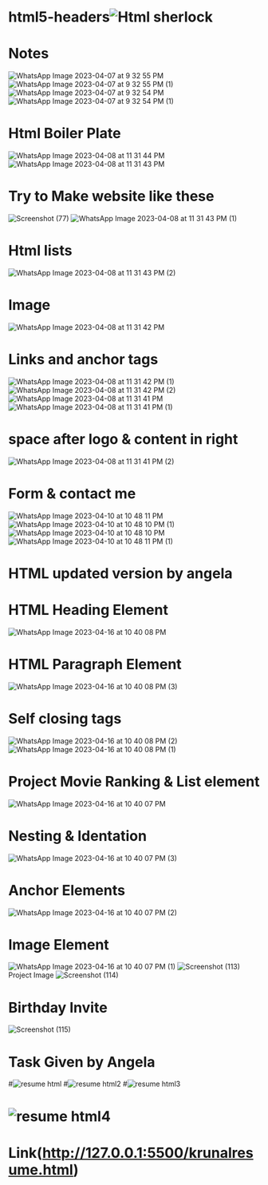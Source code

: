 

# html5-headers![Html sherlock](https://user-images.githubusercontent.com/126875304/230638232-969388d6-ac11-4ce2-9321-fcd7d3e3de3b.png)
# Notes
![WhatsApp Image 2023-04-07 at 9 32 55 PM](https://user-images.githubusercontent.com/126875304/230640433-e622fd62-932c-4e2e-b912-f9f4d47a6e37.jpeg)
![WhatsApp Image 2023-04-07 at 9 32 55 PM (1)](https://user-images.githubusercontent.com/126875304/230640430-6f418ff8-b289-40a0-8474-5e2fa89359d4.jpeg)
![WhatsApp Image 2023-04-07 at 9 32 54 PM](https://user-images.githubusercontent.com/126875304/230640426-4166ce02-aacc-44dc-98a5-21c1772d7f12.jpeg)
![WhatsApp Image 2023-04-07 at 9 32 54 PM (1)](https://user-images.githubusercontent.com/126875304/230640422-3873a63f-46c5-42c5-8204-42afdd70c1b8.jpeg)
# Html Boiler Plate
![WhatsApp Image 2023-04-08 at 11 31 44 PM](https://user-images.githubusercontent.com/126875304/230736561-6d002a2d-727e-4399-9aea-a0907f0c086b.jpeg)
![WhatsApp Image 2023-04-08 at 11 31 43 PM](https://user-images.githubusercontent.com/126875304/230736593-466f6fe5-a415-471f-bdda-4852413fd08a.jpeg)
# Try to Make website like these
![Screenshot (77)](https://user-images.githubusercontent.com/126875304/230736766-eefb13fa-4ff4-4b8c-9c3d-06c033aae244.png)
![WhatsApp Image 2023-04-08 at 11 31 43 PM (1)](https://user-images.githubusercontent.com/126875304/230736789-c9c7f753-d0e6-4573-8408-9bc7dbe25af6.jpeg)
# Html lists
![WhatsApp Image 2023-04-08 at 11 31 43 PM (2)](https://user-images.githubusercontent.com/126875304/230736867-fe303b61-5580-4608-86e0-83d9dcbe84c9.jpeg)
# Image
![WhatsApp Image 2023-04-08 at 11 31 42 PM](https://user-images.githubusercontent.com/126875304/230736969-558bcf2e-68d1-4c1f-b37f-8ba46d8fb365.jpeg)
# Links and anchor tags
![WhatsApp Image 2023-04-08 at 11 31 42 PM (1)](https://user-images.githubusercontent.com/126875304/230737012-06c0de2f-b6fb-4453-b57d-4405cf8fa604.jpeg)
![WhatsApp Image 2023-04-08 at 11 31 42 PM (2)](https://user-images.githubusercontent.com/126875304/230737025-d1dd9973-52d3-45d6-861f-ee4c8e16d3c6.jpeg)
![WhatsApp Image 2023-04-08 at 11 31 41 PM](https://user-images.githubusercontent.com/126875304/230737037-fa7db4da-45c7-4327-8965-37366a167892.jpeg)
![WhatsApp Image 2023-04-08 at 11 31 41 PM (1)](https://user-images.githubusercontent.com/126875304/230737057-226c635b-4ef4-4338-a203-7f91bc7191e0.jpeg)
# space after logo & content in right
![WhatsApp Image 2023-04-08 at 11 31 41 PM (2)](https://user-images.githubusercontent.com/126875304/230737115-8a4f6a2a-b772-4c3f-814b-840303361960.jpeg)
# Form & contact me
![WhatsApp Image 2023-04-10 at 10 48 11 PM](https://user-images.githubusercontent.com/126875304/230956034-9b98de5d-930e-4922-85ad-ed965c8f7ba6.jpeg)
![WhatsApp Image 2023-04-10 at 10 48 10 PM (1)](https://user-images.githubusercontent.com/126875304/230956100-e7f9cd30-e6c3-45ab-8e7f-b852328e603e.jpeg)
![WhatsApp Image 2023-04-10 at 10 48 10 PM](https://user-images.githubusercontent.com/126875304/230956150-4cbdb5bf-cea5-49b6-ba06-e02e3a81fae8.jpeg)
![WhatsApp Image 2023-04-10 at 10 48 11 PM (1)](https://user-images.githubusercontent.com/126875304/230956181-2069beba-9903-4250-a261-5f3855f11a72.jpeg)
# HTML updated version by angela
# HTML Heading Element
![WhatsApp Image 2023-04-16 at 10 40 08 PM](https://user-images.githubusercontent.com/126875304/232329142-74215c86-6337-46cd-86f5-576c1d842045.jpeg)
# HTML Paragraph Element
![WhatsApp Image 2023-04-16 at 10 40 08 PM (3)](https://user-images.githubusercontent.com/126875304/232329165-22008a71-b987-4a70-8119-6afbff810a3e.jpeg)
# Self closing tags
![WhatsApp Image 2023-04-16 at 10 40 08 PM (2)](https://user-images.githubusercontent.com/126875304/232329186-bea0cb75-2ec5-451e-819e-98e4bb20d485.jpeg)
![WhatsApp Image 2023-04-16 at 10 40 08 PM (1)](https://user-images.githubusercontent.com/126875304/232329199-42dd34eb-93b3-47dd-ba35-fac260867858.jpeg)
# Project Movie Ranking & List element
![WhatsApp Image 2023-04-16 at 10 40 07 PM](https://user-images.githubusercontent.com/126875304/232329216-2b3c2fb9-c014-4f07-9e20-4d9857c72e83.jpeg)
# Nesting & Identation
![WhatsApp Image 2023-04-16 at 10 40 07 PM (3)](https://user-images.githubusercontent.com/126875304/232329247-f5b9a4f3-d923-4969-a325-26baea59b567.jpeg)
# Anchor Elements
![WhatsApp Image 2023-04-16 at 10 40 07 PM (2)](https://user-images.githubusercontent.com/126875304/232329265-4f633971-88b4-4526-bb26-c35f3378c46c.jpeg)
# Image Element
![WhatsApp Image 2023-04-16 at 10 40 07 PM (1)](https://user-images.githubusercontent.com/126875304/232329324-75197083-e3fe-478d-b162-86959c17a23e.jpeg)
![Screenshot (113)](https://user-images.githubusercontent.com/126875304/232330037-3d84a1e6-6ce6-4436-94ea-56bbe7c33b2f.png)
Project Image 
![Screenshot (114)](https://user-images.githubusercontent.com/126875304/232330039-2c8ac58e-7f63-4a5a-8aa5-4fa1126be404.png)

# Birthday Invite
![Screenshot (115)](https://user-images.githubusercontent.com/126875304/232329953-8fd6279e-fbb0-4c50-a68a-3795794f9f88.png)
# Task Given by Angela
#![resume html](https://user-images.githubusercontent.com/126875304/232771659-1582e088-e2d3-4649-a718-eadccf78d859.png)
#![resume html2](https://user-images.githubusercontent.com/126875304/232771788-f6bbce7e-efe5-4f55-b16d-bb5eb9e0208a.png)
#![resume html3](https://user-images.githubusercontent.com/126875304/232771840-edc9c186-f520-44d9-ab7e-05ec5acffae4.png)
# ![resume html4](https://user-images.githubusercontent.com/126875304/232771926-2d64a08e-008b-4933-bf95-45a21e174aea.png)
# Link(http://127.0.0.1:5500/krunalresume.html)

